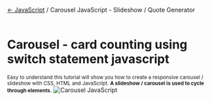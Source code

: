 <a href="https://github.com/tborges/JavaScript">&larr; JavaScript</a> / Carousel JavaScript - Slideshow / Quote Generator
<br>
<br>
# Carousel - card counting using switch statement javascript
<small>Easy to understand this tutorial will show you how to create a responsive carousel / slideshow with CSS, HTML and JavaScript. 
<b>A slideshow / carousel is used to cycle through elements.</b></small>
![Carousel JavaScript](https://github.com/tborges/JavaScript/blob/master/Carousel%20JavaScript/screen-shot.png)
<br>
<br>

